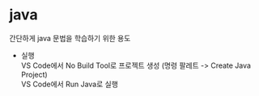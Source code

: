 # java
간단하게 java 문법을 학습하기 위한 용도  


* 실행  
VS Code에서 No Build Tool로 프로젝트 생성 (명령 팔레트 -> Create Java Project)  
VS Code에서 Run Java로 실행  